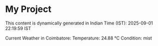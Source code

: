 # My Project

This content is dynamically generated in Indian Time (IST): 2025-09-01 22:19:59 IST


Current Weather in Coimbatore:
Temperature: 24.88 °C
Condition: mist
